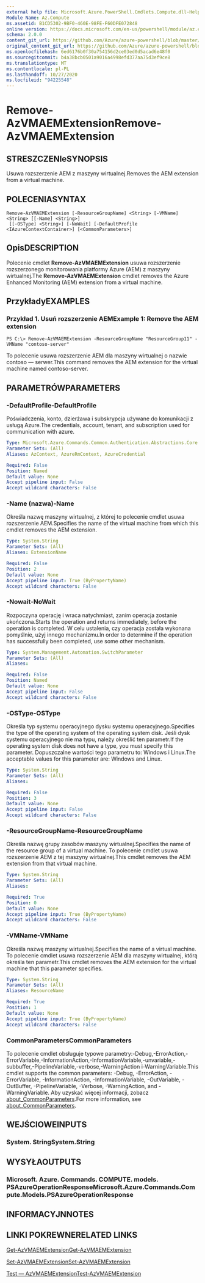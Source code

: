 ```yaml
---
external help file: Microsoft.Azure.PowerShell.Cmdlets.Compute.dll-Help.xml
Module Name: Az.Compute
ms.assetid: B1CD5302-9BF0-460E-98FE-F60DFE072848
online version: https://docs.microsoft.com/en-us/powershell/module/az.compute/remove-azvmaemextension
schema: 2.0.0
content_git_url: https://github.com/Azure/azure-powershell/blob/master/src/Compute/Compute/help/Remove-AzVMAEMExtension.md
original_content_git_url: https://github.com/Azure/azure-powershell/blob/master/src/Compute/Compute/help/Remove-AzVMAEMExtension.md
ms.openlocfilehash: 6ed6176b0f30a754156d2ce03ed0d5acad6e48f0
ms.sourcegitcommit: b4a38bcb0501a9016a4998efd377aa75d3ef9ce8
ms.translationtype: MT
ms.contentlocale: pl-PL
ms.lasthandoff: 10/27/2020
ms.locfileid: "94225548"
---
```

# <span data-ttu-id="aeb15-101">Remove-AzVMAEMExtension</span><span class="sxs-lookup"><span data-stu-id="aeb15-101">Remove-AzVMAEMExtension</span></span>

## <span data-ttu-id="aeb15-102">STRESZCZENIe</span><span class="sxs-lookup"><span data-stu-id="aeb15-102">SYNOPSIS</span></span>
<span data-ttu-id="aeb15-103">Usuwa rozszerzenie AEM z maszyny wirtualnej.</span><span class="sxs-lookup"><span data-stu-id="aeb15-103">Removes the AEM extension from a virtual machine.</span></span>

## <span data-ttu-id="aeb15-104">POLECENIA</span><span class="sxs-lookup"><span data-stu-id="aeb15-104">SYNTAX</span></span>

```
Remove-AzVMAEMExtension [-ResourceGroupName] <String> [-VMName] <String> [[-Name] <String>]
 [[-OSType] <String>] [-NoWait] [-DefaultProfile <IAzureContextContainer>] [<CommonParameters>]
```

## <span data-ttu-id="aeb15-105">Opis</span><span class="sxs-lookup"><span data-stu-id="aeb15-105">DESCRIPTION</span></span>
<span data-ttu-id="aeb15-106">Polecenie cmdlet **Remove-AzVMAEMExtension** usuwa rozszerzenie rozszerzonego monitorowania platformy Azure (AEM) z maszyny wirtualnej.</span><span class="sxs-lookup"><span data-stu-id="aeb15-106">The **Remove-AzVMAEMExtension** cmdlet removes the Azure Enhanced Monitoring (AEM) extension from a virtual machine.</span></span>

## <span data-ttu-id="aeb15-107">Przykłady</span><span class="sxs-lookup"><span data-stu-id="aeb15-107">EXAMPLES</span></span>

### <span data-ttu-id="aeb15-108">Przykład 1. Usuń rozszerzenie AEM</span><span class="sxs-lookup"><span data-stu-id="aeb15-108">Example 1: Remove the AEM extension</span></span>
```
PS C:\> Remove-AzVMAEMExtension -ResourceGroupName "ResourceGroup11" -VMName "contoso-server"
```

<span data-ttu-id="aeb15-109">To polecenie usuwa rozszerzenie AEM dla maszyny wirtualnej o nazwie contoso — serwer.</span><span class="sxs-lookup"><span data-stu-id="aeb15-109">This command removes the AEM extension for the virtual machine named contoso-server.</span></span>

## <span data-ttu-id="aeb15-110">PARAMETRÓW</span><span class="sxs-lookup"><span data-stu-id="aeb15-110">PARAMETERS</span></span>

### <span data-ttu-id="aeb15-111">-DefaultProfile</span><span class="sxs-lookup"><span data-stu-id="aeb15-111">-DefaultProfile</span></span>
<span data-ttu-id="aeb15-112">Poświadczenia, konto, dzierżawa i subskrypcja używane do komunikacji z usługą Azure.</span><span class="sxs-lookup"><span data-stu-id="aeb15-112">The credentials, account, tenant, and subscription used for communication with azure.</span></span>

```yaml
Type: Microsoft.Azure.Commands.Common.Authentication.Abstractions.Core.IAzureContextContainer
Parameter Sets: (All)
Aliases: AzContext, AzureRmContext, AzureCredential

Required: False
Position: Named
Default value: None
Accept pipeline input: False
Accept wildcard characters: False
```

### <span data-ttu-id="aeb15-113">-Name (nazwa)</span><span class="sxs-lookup"><span data-stu-id="aeb15-113">-Name</span></span>
<span data-ttu-id="aeb15-114">Określa nazwę maszyny wirtualnej, z której to polecenie cmdlet usuwa rozszerzenie AEM.</span><span class="sxs-lookup"><span data-stu-id="aeb15-114">Specifies the name of the virtual machine from which this cmdlet removes the AEM extension.</span></span>

```yaml
Type: System.String
Parameter Sets: (All)
Aliases: ExtensionName

Required: False
Position: 2
Default value: None
Accept pipeline input: True (ByPropertyName)
Accept wildcard characters: False
```

### <span data-ttu-id="aeb15-115">-Nowait</span><span class="sxs-lookup"><span data-stu-id="aeb15-115">-NoWait</span></span>
<span data-ttu-id="aeb15-116">Rozpoczyna operację i wraca natychmiast, zanim operacja zostanie ukończona.</span><span class="sxs-lookup"><span data-stu-id="aeb15-116">Starts the operation and returns immediately, before the operation is completed.</span></span> <span data-ttu-id="aeb15-117">W celu ustalenia, czy operacja została wykonana pomyślnie, użyj innego mechanizmu.</span><span class="sxs-lookup"><span data-stu-id="aeb15-117">In order to determine if the operation has successfully been completed, use some other mechanism.</span></span>

```yaml
Type: System.Management.Automation.SwitchParameter
Parameter Sets: (All)
Aliases:

Required: False
Position: Named
Default value: None
Accept pipeline input: False
Accept wildcard characters: False
```

### <span data-ttu-id="aeb15-118">-OSType</span><span class="sxs-lookup"><span data-stu-id="aeb15-118">-OSType</span></span>
<span data-ttu-id="aeb15-119">Określa typ systemu operacyjnego dysku systemu operacyjnego.</span><span class="sxs-lookup"><span data-stu-id="aeb15-119">Specifies the type of the operating system of the operating system disk.</span></span>
<span data-ttu-id="aeb15-120">Jeśli dysk systemu operacyjnego nie ma typu, należy określić ten parametr.</span><span class="sxs-lookup"><span data-stu-id="aeb15-120">If the operating system disk does not have a type, you must specify this parameter.</span></span>
<span data-ttu-id="aeb15-121">Dopuszczalne wartości tego parametru to: Windows i Linux.</span><span class="sxs-lookup"><span data-stu-id="aeb15-121">The acceptable values for this parameter are: Windows and Linux.</span></span>

```yaml
Type: System.String
Parameter Sets: (All)
Aliases:

Required: False
Position: 3
Default value: None
Accept pipeline input: False
Accept wildcard characters: False
```

### <span data-ttu-id="aeb15-122">-ResourceGroupName</span><span class="sxs-lookup"><span data-stu-id="aeb15-122">-ResourceGroupName</span></span>
<span data-ttu-id="aeb15-123">Określa nazwę grupy zasobów maszyny wirtualnej.</span><span class="sxs-lookup"><span data-stu-id="aeb15-123">Specifies the name of the resource group of a virtual machine.</span></span>
<span data-ttu-id="aeb15-124">To polecenie cmdlet usuwa rozszerzenie AEM z tej maszyny wirtualnej.</span><span class="sxs-lookup"><span data-stu-id="aeb15-124">This cmdlet removes the AEM extension from that virtual machine.</span></span>

```yaml
Type: System.String
Parameter Sets: (All)
Aliases:

Required: True
Position: 0
Default value: None
Accept pipeline input: True (ByPropertyName)
Accept wildcard characters: False
```

### <span data-ttu-id="aeb15-125">-VMName</span><span class="sxs-lookup"><span data-stu-id="aeb15-125">-VMName</span></span>
<span data-ttu-id="aeb15-126">Określa nazwę maszyny wirtualnej.</span><span class="sxs-lookup"><span data-stu-id="aeb15-126">Specifies the name of a virtual machine.</span></span>
<span data-ttu-id="aeb15-127">To polecenie cmdlet usuwa rozszerzenie AEM dla maszyny wirtualnej, którą określa ten parametr.</span><span class="sxs-lookup"><span data-stu-id="aeb15-127">This cmdlet removes the AEM extension for the virtual machine that this parameter specifies.</span></span>

```yaml
Type: System.String
Parameter Sets: (All)
Aliases: ResourceName

Required: True
Position: 1
Default value: None
Accept pipeline input: True (ByPropertyName)
Accept wildcard characters: False
```

### <span data-ttu-id="aeb15-128">CommonParameters</span><span class="sxs-lookup"><span data-stu-id="aeb15-128">CommonParameters</span></span>
<span data-ttu-id="aeb15-129">To polecenie cmdlet obsługuje typowe parametry:-Debug,-ErrorAction,-ErrorVariable,-InformationAction,-InformationVariable,-unvariable,-subbuffer,-PipelineVariable,-verbose,-WarningAction i-WarningVariable.</span><span class="sxs-lookup"><span data-stu-id="aeb15-129">This cmdlet supports the common parameters: -Debug, -ErrorAction, -ErrorVariable, -InformationAction, -InformationVariable, -OutVariable, -OutBuffer, -PipelineVariable, -Verbose, -WarningAction, and -WarningVariable.</span></span> <span data-ttu-id="aeb15-130">Aby uzyskać więcej informacji, zobacz [about_CommonParameters](http://go.microsoft.com/fwlink/?LinkID=113216).</span><span class="sxs-lookup"><span data-stu-id="aeb15-130">For more information, see [about_CommonParameters](http://go.microsoft.com/fwlink/?LinkID=113216).</span></span>

## <span data-ttu-id="aeb15-131">WEJŚCIOWE</span><span class="sxs-lookup"><span data-stu-id="aeb15-131">INPUTS</span></span>

### <span data-ttu-id="aeb15-132">System. String</span><span class="sxs-lookup"><span data-stu-id="aeb15-132">System.String</span></span>

## <span data-ttu-id="aeb15-133">WYSYŁA</span><span class="sxs-lookup"><span data-stu-id="aeb15-133">OUTPUTS</span></span>

### <span data-ttu-id="aeb15-134">Microsoft. Azure. Commands. COMPUTE. models. PSAzureOperationResponse</span><span class="sxs-lookup"><span data-stu-id="aeb15-134">Microsoft.Azure.Commands.Compute.Models.PSAzureOperationResponse</span></span>

## <span data-ttu-id="aeb15-135">INFORMACYJN</span><span class="sxs-lookup"><span data-stu-id="aeb15-135">NOTES</span></span>

## <span data-ttu-id="aeb15-136">LINKI POKREWNE</span><span class="sxs-lookup"><span data-stu-id="aeb15-136">RELATED LINKS</span></span>

[<span data-ttu-id="aeb15-137">Get-AzVMAEMExtension</span><span class="sxs-lookup"><span data-stu-id="aeb15-137">Get-AzVMAEMExtension</span></span>](./Get-AzVMAEMExtension.md)

[<span data-ttu-id="aeb15-138">Set-AzVMAEMExtension</span><span class="sxs-lookup"><span data-stu-id="aeb15-138">Set-AzVMAEMExtension</span></span>](./Set-AzVMAEMExtension.md)

[<span data-ttu-id="aeb15-139">Test — AzVMAEMExtension</span><span class="sxs-lookup"><span data-stu-id="aeb15-139">Test-AzVMAEMExtension</span></span>](./Test-AzVMAEMExtension.md)


